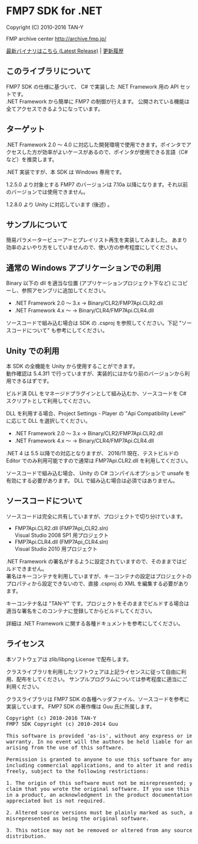 FMP7 SDK for .NET
=====
Copyright (C) 2010-2016 TAN-Y

FMP archive center http://archive.fmp.jp/  

[最新バイナリはこちら (Latest Release)](/releases/latest) | [更新履歴](update.md)

## このライブラリについて

FMP7 SDK の仕様に基づいて、 C# で実装した .NET Framework 用の API セットです。  
.NET Framework から簡単に FMP7 の制御が行えます。
公開されている機能は全てアクセスできるようになっています。


## ターゲット

.NET Framework 2.0 ～ 4.0 に対応した開発環境で使用できます。ポインタでアクセスした方が効率がよいケースがあるので、ポインタが使用できる言語（C#など）を推奨します。

.NET 実装ですが、本 SDK は Windows 専用です。

1.2.5.0 より対象とする FMP7 のバージョンは 7.10a 以降になります。それ以前のバージョンでは使用できません。

1.2.8.0 より Unity に対応しています (後述) 。

## サンプルについて

簡易パラメータービューアーとプレイリスト再生を実装してみました。
あまり効率のよいやり方をしていませんので、使い方の参考程度にしてください。

## 通常の Windows アプリケーションでの利用

Binary 以下の dll を適当な位置 (アプリケーションプロジェクト下など) にコピーし、参照アセンブリに追加してください。

* .NET Framework 2.0 ～ 3.x →  Binary/CLR2/FMP7Api.CLR2.dll
* .NET Framework 4.x ～ →  Binary/CLR4/FMP7Api.CLR4.dll

ソースコードで組み込む場合は SDK の .csproj を参照してください。下記 "ソースコードについて" も参考にしてください。

## Unity での利用

本 SDK の全機能を Unity から使用することができます。  
動作確認は 5.4.3f1 で行っていますが、実装的にはかなり前のバージョンから利用できるはずです。

ビルド済 DLL をマネージドプラグインとして組み込むか、ソースコードを C# スクリプトとして利用してください。  

DLL を利用する場合、Project Settings - Player の "Api Compatibility Level" に応じて DLL を選択してください。

* .NET Framework 2.0 ～ 3.x  →  Binary/CLR2/FMP7Api.CLR2.dll
* .NET Framework 4.x ～ →  Binary/CLR4/FMP7Api.CLR4.dll

.NET 4 は 5.5 以降での対応となりますが、 2016/11 現在、テストビルドの Editor でのみ利用可能ですので通常は FMP7Api.CLR2.dll を利用してください。

ソースコードで組み込む場合、 Unity の C# コンパイルオプションで unsafe を有効にする必要があります。 DLL で組み込む場合は必須ではありません。


## ソースコードについて

ソースコードは完全に共有していますが、プロジェクトで切り分けています。

* FMP7Api.CLR2.dll (FMP7Api_CLR2.sln)  
  Visual Studio 2008 SP1 用プロジェクト
* FMP7Api.CLR4.dll (FMP7Api_CLR4.sln)  
  Visual Studio 2010 用プロジェクト

.NET Framework の署名がするように設定されていますので、そのままではビルドできません。  
署名はキーコンテナを利用していますが、キーコンテナの設定はプロジェクトのプロパティから設定できないので、直接 .csproj の XML を編集する必要があります。

キーコンテナ名は "TAN-Y" です。プロジェクトをそのままでビルドする場合は適当な署名をこのコンテナに登録してからビルドしてください。

詳細は .NET Framework に関する各種ドキュメントを参考にしてください。

## ライセンス

本ソフトウェアは zlib/libpng License で配布します。

クラスライブラリを利用したソフトウェアは上記ライセンスに従って自由に利用、配布をしてください。
サンプルプログラムについては参考程度に適当にご利用ください。


クラスライブラリは FMP7 SDK の各種ヘッダファイル、ソースコードを参考に実装しています。
FMP7 SDK の著作権は Guu 氏に所属します。


<pre>
Copyright (c) 2010-2016 TAN-Y
FMP7 SDK Copyright (c) 2010-2014 Guu

This software is provided 'as-is', without any express or implied
warranty. In no event will the authors be held liable for any damages
arising from the use of this software.

Permission is granted to anyone to use this software for any purpose,
including commercial applications, and to alter it and redistribute it
freely, subject to the following restrictions:

1. The origin of this software must not be misrepresented; you must not
claim that you wrote the original software. If you use this software
in a product, an acknowledgment in the product documentation would be
appreciated but is not required.

2. Altered source versions must be plainly marked as such, and must not be
misrepresented as being the original software.

3. This notice may not be removed or altered from any source
distribution.
</pre>
